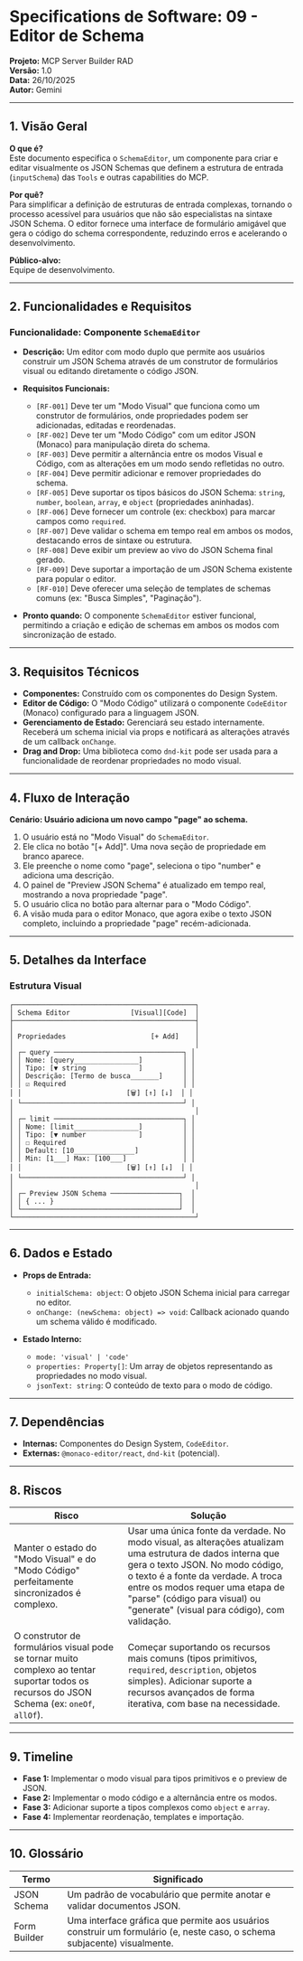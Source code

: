 # Specifications de Software: 09 - Editor de Schema

**Projeto:** MCP Server Builder RAD  
**Versão:** 1.0  
**Data:** 26/10/2025  
**Autor:** Gemini

---

## 1. Visão Geral

**O que é?**  
Este documento especifica o `SchemaEditor`, um componente para criar e editar visualmente os JSON Schemas que definem a estrutura de entrada (`inputSchema`) das `Tools` e outras capabilities do MCP.

**Por quê?**  
Para simplificar a definição de estruturas de entrada complexas, tornando o processo acessível para usuários que não são especialistas na sintaxe JSON Schema. O editor fornece uma interface de formulário amigável que gera o código do schema correspondente, reduzindo erros e acelerando o desenvolvimento.

**Público-alvo:**  
Equipe de desenvolvimento.

---

## 2. Funcionalidades e Requisitos

### Funcionalidade: Componente `SchemaEditor`
- **Descrição:** Um editor com modo duplo que permite aos usuários construir um JSON Schema através de um construtor de formulários visual ou editando diretamente o código JSON.

- **Requisitos Funcionais:**
  - `[RF-001]` Deve ter um "Modo Visual" que funciona como um construtor de formulários, onde propriedades podem ser adicionadas, editadas e reordenadas.
  - `[RF-002]` Deve ter um "Modo Código" com um editor JSON (Monaco) para manipulação direta do schema.
  - `[RF-003]` Deve permitir a alternância entre os modos Visual e Código, com as alterações em um modo sendo refletidas no outro.
  - `[RF-004]` Deve permitir adicionar e remover propriedades do schema.
  - `[RF-005]` Deve suportar os tipos básicos do JSON Schema: `string`, `number`, `boolean`, `array`, e `object` (propriedades aninhadas).
  - `[RF-006]` Deve fornecer um controle (ex: checkbox) para marcar campos como `required`.
  - `[RF-007]` Deve validar o schema em tempo real em ambos os modos, destacando erros de sintaxe ou estrutura.
  - `[RF-008]` Deve exibir um preview ao vivo do JSON Schema final gerado.
  - `[RF-009]` Deve suportar a importação de um JSON Schema existente para popular o editor.
  - `[RF-010]` Deve oferecer uma seleção de templates de schemas comuns (ex: "Busca Simples", "Paginação").

- **Pronto quando:** O componente `SchemaEditor` estiver funcional, permitindo a criação e edição de schemas em ambos os modos com sincronização de estado.

---

## 3. Requisitos Técnicos

- **Componentes:** Construído com os componentes do Design System.
- **Editor de Código:** O "Modo Código" utilizará o componente `CodeEditor` (Monaco) configurado para a linguagem JSON.
- **Gerenciamento de Estado:** Gerenciará seu estado internamente. Receberá um schema inicial via props e notificará as alterações através de um callback `onChange`.
- **Drag and Drop:** Uma biblioteca como `dnd-kit` pode ser usada para a funcionalidade de reordenar propriedades no modo visual.

---

## 4. Fluxo de Interação

**Cenário: Usuário adiciona um novo campo "page" ao schema.**

1.  O usuário está no "Modo Visual" do `SchemaEditor`.
2.  Ele clica no botão "[+ Add]". Uma nova seção de propriedade em branco aparece.
3.  Ele preenche o nome como "page", seleciona o tipo "number" e adiciona uma descrição.
4.  O painel de "Preview JSON Schema" é atualizado em tempo real, mostrando a nova propriedade "page".
5.  O usuário clica no botão para alternar para o "Modo Código".
6.  A visão muda para o editor Monaco, que agora exibe o texto JSON completo, incluindo a propriedade "page" recém-adicionada.

---

## 5. Detalhes da Interface

### Estrutura Visual

```
┌─────────────────────────────────────────────┐
│ Schema Editor               [Visual][Code]  │
├─────────────────────────────────────────────┤
│                                             │
│ Propriedades                     [+ Add]    │
│                                             │
│ ┌─ query ────────────────────────────────┐ │
│ │ Nome: [query________________]          │ │
│ │ Tipo: [▼ string             ]          │ │
│ │ Descrição: [Termo de busca_______]     │ │
│ │ ☑ Required                             │ │
│ │                          [🗑️] [↑] [↓]  │ │
│ └────────────────────────────────────────┘ │
│                                             │
│ ┌─ limit ────────────────────────────────┐ │
│ │ Nome: [limit________________]          │ │
│ │ Tipo: [▼ number             ]          │ │
│ │ ☐ Required                             │ │
│ │ Default: [10_______________]           │ │
│ │ Min: [1___] Max: [100___]              │ │
│ │                          [🗑️] [↑] [↓]  │ │
│ └────────────────────────────────────────┘ │
│                                             │
│ ┌─ Preview JSON Schema ─────────────────┐  │
│ │ { ... }                               │  │
│ └───────────────────────────────────────┘  │
└─────────────────────────────────────────────┘
```

---

## 6. Dados e Estado

- **Props de Entrada:**
  - `initialSchema: object`: O objeto JSON Schema inicial para carregar no editor.
  - `onChange: (newSchema: object) => void`: Callback acionado quando um schema válido é modificado.

- **Estado Interno:**
  - `mode: 'visual' | 'code'`
  - `properties: Property[]`: Um array de objetos representando as propriedades no modo visual.
  - `jsonText: string`: O conteúdo de texto para o modo de código.

---

## 7. Dependências

- **Internas:** Componentes do Design System, `CodeEditor`.
- **Externas:** `@monaco-editor/react`, `dnd-kit` (potencial).

---

## 8. Riscos

| Risco | Solução |
|-------|---------|
| Manter o estado do "Modo Visual" e do "Modo Código" perfeitamente sincronizados é complexo. | Usar uma única fonte da verdade. No modo visual, as alterações atualizam uma estrutura de dados interna que gera o texto JSON. No modo código, o texto é a fonte da verdade. A troca entre os modos requer uma etapa de "parse" (código para visual) ou "generate" (visual para código), com validação. |
| O construtor de formulários visual pode se tornar muito complexo ao tentar suportar todos os recursos do JSON Schema (ex: `oneOf`, `allOf`). | Começar suportando os recursos mais comuns (tipos primitivos, `required`, `description`, objetos simples). Adicionar suporte a recursos avançados de forma iterativa, com base na necessidade. |

---

## 9. Timeline

- **Fase 1:** Implementar o modo visual para tipos primitivos e o preview de JSON.
- **Fase 2:** Implementar o modo código e a alternância entre os modos.
- **Fase 3:** Adicionar suporte a tipos complexos como `object` e `array`.
- **Fase 4:** Implementar reordenação, templates e importação.

---

## 10. Glossário

| Termo | Significado |
|-------|-------------|
| JSON Schema | Um padrão de vocabulário que permite anotar e validar documentos JSON. |
| Form Builder | Uma interface gráfica que permite aos usuários construir um formulário (e, neste caso, o schema subjacente) visualmente. |
